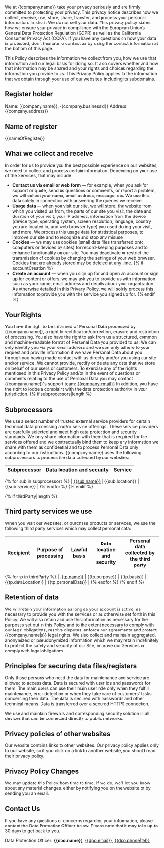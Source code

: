 We at {{company.name}} take your privacy seriously and are firmly committed to protecting your privacy. This privacy notice describes how we collect, receive, use, store, share, transfer, and process your personal information. In short: We do not sell your data. This privacy policy states how we ensure your privacy in compliance with the European Union’s General Data Protection Regulation (GDPR) as well as the California Consumer Privacy Act (CCPA). If you have any questions on how your data is protected, don't hesitate to contact us by using the contact information at the bottom of this page.

This Policy describes the information we collect from you, how we use that information and our legal basis for doing so. It also covers whether and how that information may be shared and your rights and choices regarding the information you provide to us. This Privacy Policy applies to the information that we obtain through your use of our websites, including its subdomains.

## Register holder

Name: {{company.name}}, {{company.businessId}}
Address: {{company.address}}

## Name of register

{{nameOfRegister}}

## What we collect and receive

In order for us to provide you the best possible experience on our websites, we need to collect and process certain information. Depending on your use of the Services, that may include:

- **Contact us via email or web form** — for example, when you ask for support or quote, send us questions or comments, or report a problem, we will collect your name, email address, message, etc. We use this data solely in connection with answering the queries we receive.
- **Usage data** — when you visit our site, we will store: the website from which you visited us from, the parts of our site you visit, the date and duration of your visit, your IP address, information from the device (device type, operating system, screen resolution, language, country you are located in, and web browser type) you used during your visit, and more. We process this usage data for statistical purposes, to improve our site and to recognize and stop any misuse.
- **Cookies** — we may use cookies (small data files transferred onto computers or devices by sites) for record-keeping purposes and to enhance functionality on our site. You may deactivate or restrict the transmission of cookies by changing the settings of your web browser. Cookies that are already stored may be deleted at any time.
{% if accountCreation %}
- **Create an account** — when you sign up for and open an account or sign up for content or offers, we may ask you to provide us with information such as your name, email address and details about your organization. As otherwise detailed in this Privacy Policy, we will solely process this information to provide you with the service you signed up for.
{% endif %}

## Your Rights

You have the right to be informed of Personal Data processed by {{company.name}}, a right to rectification/correction, erasure and restriction of processing. You also have the right to ask from us a structured, common and machine-readable format of Personal Data you provided to us. We can only identify you via your email address and we can only adhere to your request and provide information if we have Personal Data about you through you having made contact with us directly and/or you using our site and/or service. We cannot provide, rectify or delete any data that we store on behalf of our users or customers. To exercise any of the rights mentioned in this Privacy Policy and/or in the event of questions or comments relating to the use of Personal Data you may contact {{company.name}}'s support team: [{{company.email}}](mailto:{{company.email}}) In addition, you have the right to lodge a complaint with the data protection authority in your jurisdiction.
{% if subprocessors|length %}
## Subprocessors

We use a select number of trusted external service providers for certain technical data processing and/or service offerings. These service providers are carefully selected and meet high data protection and security standards. We only share information with them that is required for the services offered and we contractually bind them to keep any information we share with them as confidential and to process Personal Data only according to our instructions. {{company.name}} uses the following subprocessors to process the data collected by our websites:

| Subprocessor | Data location and security | Service |
| --- | --- | --- |
{% for sub in subprocessors %}
| [{{sub.name}}]({{sub.url}}) | {{sub.location}} | {{sub.service}} |
{% endfor %}
{% endif %}

{% if thirdParty|length %}
## Third party services we use

When you visit our websites, or purchase products or services, we use the following third party services which may collect personal data:

| Recipient | Purpose of processing | Lawful basis | Data location and security | Personal data collected by the third party |
| --- | --- | --- | --- | --- |
{% for tp in thirdParty %}
| [{{tp.name}}]({{tp.url}}) | {{tp.purpose}} | {{tp.basis}} | {{tp.dataLocation}} | {{tp.personalData}} |
{% endfor %}
{% endif %}
## Retention of data

We will retain your information as long as your account is active, as necessary to provide you with the services or as otherwise set forth in this Policy. We will also retain and use this information as necessary for the purposes set out in this Policy and to the extent necessary to comply with our legal obligations, resolve disputes, enforce our agreements and protect {{company.name|s}} legal rights. We also collect and maintain aggregated, anonymized or pseudonymized information which we may retain indefinitely to protect the safety and security of our Site, improve our Services or comply with legal obligations.

## Principles for securing data files/registers

Only those persons who need the data for maintenance and service are allowed to access data. Data is secured with user ids and passwords for them. The main users can use their main user role only when they fulfill maintenance, error detection or when they take care of customers’ tasks concerning their data. The data is secured with passwords and other technical means. Data is transferred over a secured HTTPS connection.

We use and maintain firewalls and corresponding security solution in all devices that can be connected directly to public networks.

## Privacy policies of other websites

Our website contains links to other websites. Our privacy policy applies only to our website, so if you click on a link to another website, you should read their privacy policy.

## Privacy Policy Changes

We may update this Policy from time to time. If we do, we’ll let you know about any material changes, either by notifying you on the website or by sending you an email.

## Contact Us

If you have any questions or concerns regarding your information, please contact the Data Protection Officer below. Please note that it may take up to 30 days to get back to you.

Data Protection Officer: **{{dpo.name}}**, [{{dpo.email}}](mailto:{{dpo.email}}), [{{dpo.phone|tel}}](tel:{{dpo.phone}})
